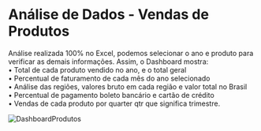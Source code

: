 # Análise de Dados - Vendas de Produtos

Análise realizada 100% no Excel, podemos selecionar o ano e produto para verificar as demais informações. Assim, o Dashboard mostra:
<br/> 
• Total de cada produto vendido no ano, e o total geral <br/> 
• Percentual de faturamento de cada mês do ano selecionado <br/> 
• Análise das regiões, valores bruto em cada região e valor total no Brasil <br/> 
• Percentual de pagamento boleto bancário e cartão de crédito<br/> 
• Vendas de cada produto por quarter qtr que significa trimestre.<br/> 

![DashboardProdutos](https://github.com/LarissaaLeall/DashboardExcel/assets/113316157/42b61d80-3f3d-4f40-b3eb-aa936d14710d)
